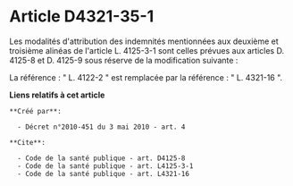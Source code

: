 # Article D4321-35-1

Les modalités d'attribution des indemnités mentionnées aux deuxième et troisième alinéas de l'article L. 4125-3-1 sont celles
prévues aux articles D. 4125-8 et D. 4125-9 sous réserve de la modification suivante : 

La référence : " L. 4122-2 " est remplacée par la référence : " L. 4321-16 ".

**Liens relatifs à cet article**

	**Créé par**:

	  - Décret n°2010-451 du 3 mai 2010 - art. 4

	**Cite**:

	  - Code de la santé publique - art. D4125-8
	  - Code de la santé publique - art. L4125-3-1
	  - Code de la santé publique - art. L4321-16

